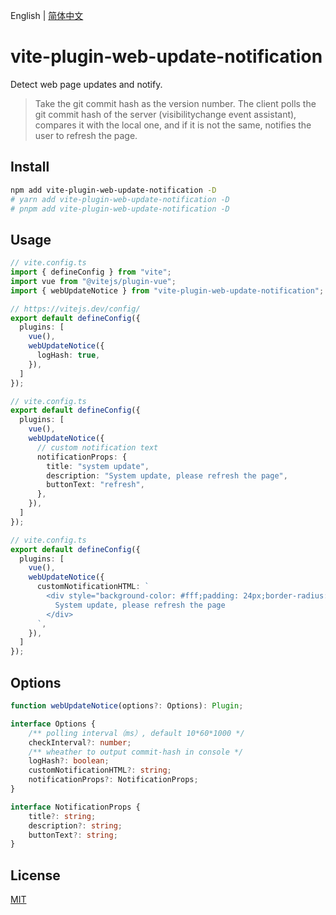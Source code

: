 English | [简体中文](./README.zh-CN.md)

# vite-plugin-web-update-notification

Detect web page updates and notify.

> Take the git commit hash as the version number. The client polls the git commit hash of the server (visibilitychange event assistant), compares it with the local one, and if it is not the same, notifies the user to refresh the page.

## Install

```bash
npm add vite-plugin-web-update-notification -D
# yarn add vite-plugin-web-update-notification -D
# pnpm add vite-plugin-web-update-notification -D
```

## Usage

```ts
// vite.config.ts
import { defineConfig } from "vite";
import vue from "@vitejs/plugin-vue";
import { webUpdateNotice } from "vite-plugin-web-update-notification";

// https://vitejs.dev/config/
export default defineConfig({
  plugins: [
    vue(),
    webUpdateNotice({
      logHash: true,
    }),
  ]
});
```

```ts
// vite.config.ts
export default defineConfig({
  plugins: [
    vue(),
    webUpdateNotice({
      // custom notification text
      notificationProps: {
        title: "system update",
        description: "System update, please refresh the page",
        buttonText: "refresh",
      },
    }),
  ]
});
```

```ts
// vite.config.ts
export default defineConfig({
  plugins: [
    vue(),
    webUpdateNotice({
      customNotificationHTML: `
        <div style="background-color: #fff;padding: 24px;border-radius: 4px;position: fixed;top: 24px;right: 24px;">
          System update, please refresh the page
        </div>
      `,
    }),
  ]
});
```



## Options

```ts
function webUpdateNotice(options?: Options): Plugin;

interface Options {
    /** polling interval（ms）, default 10*60*1000 */
    checkInterval?: number;
    /** wheather to output commit-hash in console */
    logHash?: boolean;
    customNotificationHTML?: string;
    notificationProps?: NotificationProps;
}

interface NotificationProps {
    title?: string;
    description?: string;
    buttonText?: string;
}
```



## License

[MIT](./LICENSE)
